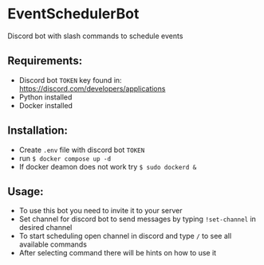 # EventSchedulerBot
Discord bot with slash commands to schedule events

## Requirements:
* Discord bot `TOKEN` key found in: https://discord.com/developers/applications
* Python installed
* Docker installed

## Installation:
* Create `.env` file with discord bot `TOKEN`
* run `$ docker compose up -d`
* If docker deamon does not work try `$ sudo dockerd &`

## Usage:
* To use this bot you need to invite it to your server
* Set channel for discord bot to send messages by typing `!set-channel` in desired channel
* To start scheduling open channel in discord and type `/` to see all available commands
* After selecting command there will be hints on how to use it
